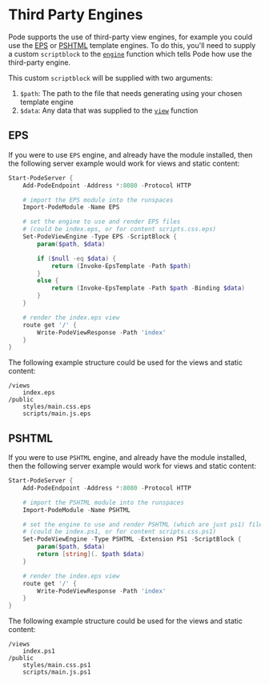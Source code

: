 # Third Party Engines

Pode supports the use of third-party view engines, for example you could use the [EPS](https://github.com/straightdave/eps) or [PSHTML](https://github.com/Stephanevg/PSHTML) template engines. To do this, you'll need to supply a custom `scriptblock` to the [`engine`](../../../Functions/Core/Engine) function which tells Pode how use the third-party engine.

This custom `scriptblock` will be supplied with two arguments:

1. `$path`: The path to the file that needs generating using your chosen template engine
2. `$data`: Any data that was supplied to the [`view`](../../../Functions/Response/View) function

## EPS

If you were to use `EPS` engine, and already have the module installed, then the following server example would work for views and static content:

```powershell
Start-PodeServer {
    Add-PodeEndpoint -Address *:8080 -Protocol HTTP

    # import the EPS module into the runspaces
    Import-PodeModule -Name EPS

    # set the engine to use and render EPS files
    # (could be index.eps, or for content scripts.css.eps)
    Set-PodeViewEngine -Type EPS -ScriptBlock {
        param($path, $data)

        if ($null -eq $data) {
            return (Invoke-EpsTemplate -Path $path)
        }
        else {
            return (Invoke-EpsTemplate -Path $path -Binding $data)
        }
    }

    # render the index.eps view
    route get '/' {
        Write-PodeViewResponse -Path 'index'
    }
}
```

The following example structure could be used for the views and static content:

```plain
/views
    index.eps
/public
    styles/main.css.eps
    scripts/main.js.eps
```

## PSHTML

If you were to use `PSHTML` engine, and already have the module installed, then the following server example would work for views and static content:

```powershell
Start-PodeServer {
    Add-PodeEndpoint -Address *:8080 -Protocol HTTP

    # import the PSHTML module into the runspaces
    Import-PodeModule -Name PSHTML

    # set the engine to use and render PSHTML (which are just ps1) files
    # (could be index.ps1, or for content scripts.css.ps1)
    Set-PodeViewEngine -Type PSHTML -Extension PS1 -ScriptBlock {
        param($path, $data)
        return [string](. $path $data)
    }

    # render the index.eps view
    route get '/' {
        Write-PodeViewResponse -Path 'index'
    }
}
```

The following example structure could be used for the views and static content:

```plain
/views
    index.ps1
/public
    styles/main.css.ps1
    scripts/main.js.ps1
```